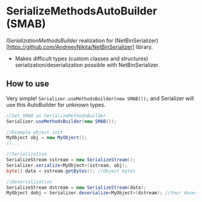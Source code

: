 # SerializeMethodsAutoBuilder (SMAB)
*ISerializationMethodsBuilder* realization for (NetBinSerializer)[https://github.com/AndreevNikita/NetBinSerializer] library.

- Makes difficult types (custom classes and structures) serialization/deserialization possible with NetBinSerializer.


## How to use
Very simple! `Serializer.useMethodsBuilder(new SMAB());` and Serializer will use this AutoBuilder for unknown types.

```c#
//Set SMAB as SerializeMethodsBuilder
Serializer.useMethodsBuilder(new SMAB());

//Example object init
MyObject obj = new MyObject();
//...

//Serialization
SerializeStream sstream = new SerializeStream();
Serializer.serialize<MyObject>(sstream, obj);
byte[] data = sstream.getBytes(); //Object bytes

//Deserialization
SerializeStream dstream = new SerializeStream(data);
MyObject dobj = Serializer.deserialize<MyObject>(dstream); //Your deserialized object here
```